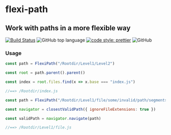 # flexi-path

## Work with paths in a more flexible way

[![Build Status](https://travis-ci.com/jaspenlind/flexi-path.svg?branch=master)](https://travis-ci.com/jaspenlind/flexi-path)
![GitHub top language](https://img.shields.io/github/languages/top/jaspenlind/flexi-path)
[![code style: prettier](https://img.shields.io/badge/code_style-prettier-ff69b4.svg?style=flat-square)](https://github.com/prettier/prettier)
![GitHub](https://img.shields.io/github/license/jaspenlind/flexi-path)

### Usage

```js
const path = FlexiPath("/Rootdir/Level1/Level2")

const root = path.parent().parent()

const index = root.files.find(x => x.base === "index.js")

//==> /Rootdir/index.js
```

```js
const path = FlexiPath("/Rootdir/Level1/file/some/invalid/path/segments")

const navigator = closestValidPath({ ignoreFileExtensions: true })

const validPath = navigator.navigate(path)

//==> /Rootdir/Level1/file.js
```
